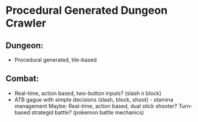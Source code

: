 # Procedural Generated Dungeon Crawler

## Dungeon:
- Procedural generated, tile-based

## Combat:
- Real-time, action based, two-button inputs? (slash n block)
- ATB gague with simple decisions (slash, block, shoot) - stamina management
    Maybe:
        Real-time, action based, dual stick shooter?
        Turn-based strategid battle? (pokemon battle mechanics)
